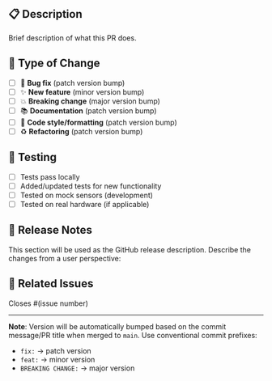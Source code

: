 ## 📋 Description

Brief description of what this PR does.

## 🔄 Type of Change

- [ ] 🐛 **Bug fix** (patch version bump)
- [ ] ✨ **New feature** (minor version bump) 
- [ ] 💥 **Breaking change** (major version bump)
- [ ] 📚 **Documentation** (patch version bump)
- [ ] 🎨 **Code style/formatting** (patch version bump)
- [ ] ♻️ **Refactoring** (patch version bump)

## 🧪 Testing

- [ ] Tests pass locally
- [ ] Added/updated tests for new functionality
- [ ] Tested on mock sensors (development)
- [ ] Tested on real hardware (if applicable)

## 📝 Release Notes

This section will be used as the GitHub release description. Describe the changes from a user perspective:

<!-- Example:
### New Features
- Added WiFi setup wizard for easier configuration
- Improved sensor calibration accuracy

### Bug Fixes  
- Fixed O2 sensor reading drift issue
- Resolved display brightness control

### Improvements
- Updated UI for better mobile responsiveness
- Enhanced error handling and logging
-->

## 🔗 Related Issues

Closes #(issue number)

---

**Note**: Version will be automatically bumped based on the commit message/PR title when merged to `main`. Use conventional commit prefixes:
- `fix:` → patch version
- `feat:` → minor version  
- `BREAKING CHANGE:` → major version
